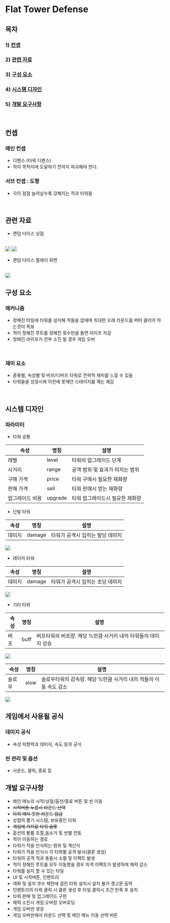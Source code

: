 # Flat Tower Defense

## 목차
### 1) [컨셉](#컨셉)
### 2) [관련 자료](#관련-자료)
### 3) [구성 요소](#구성-요소)
### 4) [시스템 디자인](#시스템-디자인)
### 5) [개발 요구사항](#개발-요구사항)
<br>

## 컨셉
### 메인 컨셉
- 디펜스 (타워 디펜스)
- 적이 목적지에 도달하기 전까지 파괴해야 한다.
### 서브 컨셉 : 도형
- 각이 점점 늘어날수록 강해지는 적과 타워들
<br>

## 관련 자료
- 랜덤 다이스 상점
<br>
<img src="./img/store1.jpeg"> 
<img src="./img/store2.png">
<br>

- 랜덤 다이스 플레이 화면
<br>
<img src="./img/battle_scene1.png">
<br>

## 구성 요소
### 매커니즘
- 정해진 타일에 타워를 설치해 적들을 없애며 최대한 오래 라운드를 버텨 클리어 하는것이 목표
- 적이 정해진 루트를 정해진 횟수만큼 돌면 라이프 차감
- 정해진 라이프가 전부 소진 될 경우 게임 오버
<br>

### 재미 요소
- 종류별, 속성별 및 버프/디버프 타워로 전략적 재미를 느낄 수 있음
- 타워들을 성장시켜 이전에 못깨던 스테이지를 깨는 쾌감
<br>


## 시스템 디자인
### 파라미터
- 타워 공통

속성 | 명칭 | 설명
---- | ---- | ----
레벨 | level | 타워의 업그레이드 단계
사거리 | range | 공격 범위 및 효과가 미치는 범위
구매 가격 | price | 타워 구매시 필요한 재화량
판매 가격 | sell | 타워 판매시 얻는 재화량
업그레이드 비용 | upgrade | 타워 업그레이드시 필요한 재화량

- 단발 타워

속성 | 명칭 | 설명
---- | ---- | ----
데미지 | damage | 타워가 공격시 입히는 발당 데미지
<img src="./img/normal_once.jpg">

- 레이저 타워

속성 | 명칭 | 설명
---- | ---- | ----
데미지 | damage | 타워가 공격시 입히는 초당 데미지
<img src="./img/fire_layser.jpg">

- 기타 타워

속성 | 명칭 | 설명
---- | ---- | ----
버프 | buff | 버프타워의 버프량. 해당 %만큼 사거리 내의 타워들의 데미지 상승
<img src="./img/buff.PNG">

속성 | 명칭 | 설명
---- | ---- | ----
슬로우 | slow | 슬로우타워의 감속량. 해당 %만큼 사거리 내의 적들의 이동 속도 감소
<img src="./img/debuff.PNG">


## 게임에서 사용될 공식

### 데미지 공식
- 속성 저항력과 데미지, 속도 등의 공식
### 씬 관리 및 옵션
- 사운드, 클릭, 종료 등

## 개발 요구사항
- 메인 메뉴의 시작/상점/옵션/종료 버튼 및 씬 이동
- <del>시작버튼 누를시 라운드 선택</del>
- <del>아직 깨지 못한 라운드 잠금</del>
- 상점의 뽑기 시스템, 보유중인 타워
- <del>게임에 가져갈 타워 슬롯</del>
- 옵션의 볼륨 조절,음소거 및 씬별 연동
- 적이 이동하는 경로
- 타워가 적을 인식하는 범위 및 계산식
- 타워가 적을 인식시 각 타워별 공격 발사(클론 생성)
- 타워의 공격 적과 충돌시 소멸 및 이펙트 발생
- 적이 정해진 루트를 모두 이동했을 경우 피격 이펙트가 발생하며 체력 감소
- 타워를 설치 할 수 있는 타일
- UI 및 시작버튼, 인벤토리
- 재화 및 설치 갯수 제한에 걸린 타워 설치시 설치 불가 경고문 출력
- 인벤토리의 타워 클릭 시 클론 생성 후 타일 클릭시 조건 만족 후 설치
- 타워 판매 및 업그레이드 구현
- 체력 소진시 게임 오버창 오버로딩
- 게임 오버씬 생성
- 게임 오버씬에서 라운드 선택 및 메인 메뉴 이동 선택 버튼
